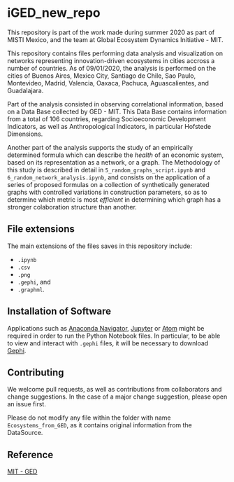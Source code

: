 # iGED_new_repo

This repository is part of the work made during summer 2020 as part of MISTI Mexico,
and the team at Global Ecosystem Dynamics Initiative - MIT.

This repository contains files performing data analysis and visualization 
on networks representing innovation-driven ecosystems in cities accross a number of countries. As of 09/01/2020, 
the analysis is performed on the cities of Buenos Aires, Mexico City, 
Santiago de Chile, Sao Paulo, Montevideo, Madrid, Valencia, Oaxaca, Pachuca, Aguascalientes,
and Guadalajara.   

Part of the analysis consisted in observing correlational information, based on a Data Base collected by GED - MIT. 
This Data Base contains information from a total of 106 countries, regarding Socioeconomic Development Indicators, as well as Anthropological Indicators, in particular Hofstede Dimensions. 

Another part of the analysis supports the study of an empirically determined formula which can describe the *health* of an economic system, based on its representation as a network, or a graph. The Methodology of this study is described in detail in `5_random_graphs_script.ipynb` and `6_random_network_analysis.ipynb`, and consists on the application of a series of proposed formulas on a collection of synthetically generated graphs with controlled variations in construction parameters, so as to determine which metric is most *efficient* in determining which graph has a stronger colaboration structure than another. 


## File extensions

The main extensions of the files saves in this repository include:

* `.ipynb`
* `.csv`
* `.png`
* `.gephi`, and
* `.graphml`. 

## Installation of Software

Applications such as [Anaconda Navigator](https://www.anaconda.com/products/individual),
[Jupyter](https://jupyter.org/install) or [Atom](https://flight-manual.atom.io/getting-started/sections/installing-atom/) might be required in order to run
the Python Notebook files. In particular, to be able to view and interact with `.gephi` files, it will be necessary to download [Gephi](https://gephi.org/users/download/).  

## Contributing
We welcome pull requests, as well as contributions from collaborators and change suggestions. 
In the case of a major change suggestion, please open an issue first.

Please do not modify any file within the folder with name `Ecosystems_from_GED`, as it 
contains original information from the DataSource. 

## Reference
[MIT - GED](https://www.globalecosystemdynamics.org/)
